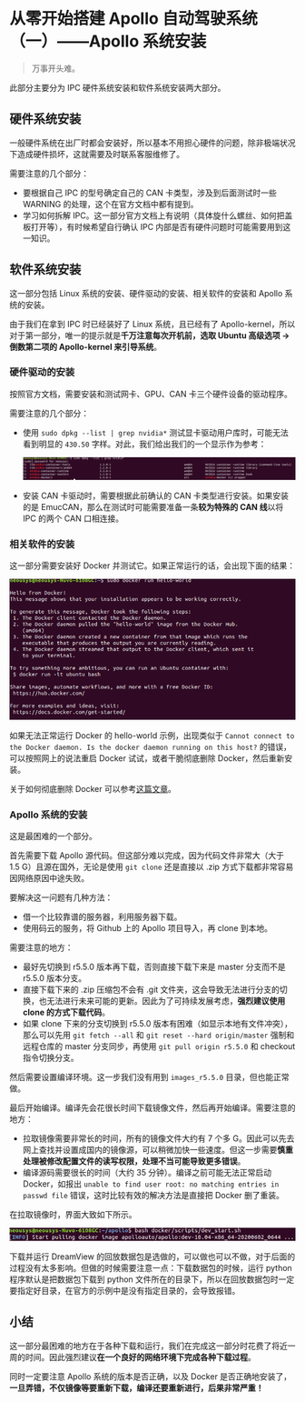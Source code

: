 # 从零开始搭建 Apollo 自动驾驶系统（一）——Apollo 系统安装

> 万事开头难。

此部分主要分为 IPC 硬件系统安装和软件系统安装两大部分。

## 硬件系统安装

一般硬件系统在出厂时都会安装好，所以基本不用担心硬件的问题，除非极端状况下造成硬件损坏，这就需要及时联系客服维修了。

需要注意的几个部分：
- 要根据自己 IPC 的型号确定自己的 CAN 卡类型，涉及到后面测试时一些 WARNING 的处理，这个在官方文档中都有提到。
- 学习如何拆解 IPC。这一部分官方文档上有说明（具体旋什么螺丝、如何把盖板打开等），有时候希望自行确认 IPC 内部是否有硬件问题时可能需要用到这一知识。

## 软件系统安装

这一部分包括 Linux 系统的安装、硬件驱动的安装、相关软件的安装和 Apollo 系统的安装。

由于我们在拿到 IPC 时已经装好了 Linux 系统，且已经有了 Apollo-kernel，所以对于第一部分，唯一的提示就是**千万注意每次开机前，选取 Ubuntu 高级选项 -> 倒数第二项的 Apollo-kernel 来引导系统**。

### 硬件驱动的安装

按照官方文档，需要安装和测试网卡、GPU、CAN 卡三个硬件设备的驱动程序。

需要注意的几个部分：
- 使用 `sudo dpkg --list | grep nvidia*` 测试显卡驱动用户库时，可能无法看到明显的 `430.50` 字样。对此，我们给出我们的一个显示作为参考：
  
  ![](assets/user_library.png)
  
- 安装 CAN 卡驱动时，需要根据此前确认的 CAN 卡类型进行安装。如果安装的是 EmucCAN，那么在测试时可能需要准备一条**较为特殊的 CAN 线**以将 IPC 的两个 CAN 口相连接。

### 相关软件的安装

这一部分需要安装好 Docker 并测试它。如果正常运行的话，会出现下面的结果：

![](assets/docker_helloworld.png)

如果无法正常运行 Docker 的 hello-world 示例，出现类似于 `Cannot connect to the Docker daemon. Is the docker daemon running on this host?` 的错误，可以按照网上的说法重启 Docker 试试，或者干脆彻底删除 Docker，然后重新安装。

关于如何彻底删除 Docker 可以参考[这篇文章](https://tips.tutorialhorizon.com/2016/07/30/how-to-completely-uninstall-docker-from-ubuntu/)。

### Apollo 系统的安装

这是最困难的一个部分。

首先需要下载 Apollo 源代码。但这部分难以完成，因为代码文件非常大（大于 1.5 G）且源在国外，无论是使用 `git clone` 还是直接以 .zip 方式下载都非常容易因网络原因中途失败。

要解决这一问题有几种方法：
- 借一个比较靠谱的服务器，利用服务器下载。
- 使用码云的服务，将 Github 上的 Apollo 项目导入，再 clone 到本地。

需要注意的地方：
- 最好先切换到 r5.5.0 版本再下载，否则直接下载下来是 master 分支而不是 r5.5.0 版本分支。
- 直接下载下来的 .zip 压缩包不会有 .git 文件夹，这会导致无法进行分支的切换，也无法进行未来可能的更新。因此为了可持续发展考虑，**强烈建议使用 clone 的方式下载代码**。
- 如果 clone 下来的分支切换到 r5.5.0 版本有困难（如显示本地有文件冲突），那么可以先用 `git fetch --all` 和 `git reset --hard origin/master` 强制和远程仓库的 master 分支同步，再使用 `git pull origin r5.5.0` 和 checkout 指令切换分支。

然后需要设置编译环境。这一步我们没有用到 `images_r5.5.0` 目录，但也能正常做。

最后开始编译。编译先会花很长时间下载镜像文件，然后再开始编译。需要注意的地方：
- 拉取镜像需要非常长的时间，所有的镜像文件大约有 7 个多 G。因此可以先去网上查找并设置成国内的镜像源，可以稍微加快一些速度。但这一步需要**慎重处理被修改配置文件的读写权限，处理不当可能导致更多错误**。
- 编译源码需要很长的时间（大约 35 分钟）。编译之前可能无法正常启动 Docker，如报出 `unable to find user root: no matching entries in passwd file` 错误，这时比较有效的解决方法是直接把 Docker 删了重装。

在拉取镜像时，界面大致如下所示。

![](assets/pulling_image.png)

下载并运行 DreamView 的回放数据包是选做的，可以做也可以不做，对于后面的过程没有太多影响。但做的时候需要注意一点：下载数据包的时候，运行 python 程序默认是把数据包下载到 python 文件所在的目录下，所以在回放数据包时一定要指定好目录，在官方的示例中是没有指定目录的，会导致报错。

## 小结

这一部分最困难的地方在于各种下载和运行，我们在完成这一部分时花费了将近一周的时间。因此强烈建议**在一个良好的网络环境下完成各种下载过程**。

同时一定要注意 Apollo 系统的版本是否正确，以及 Docker 是否正确地安装了，**一旦弄错，不仅镜像等要重新下载，编译还要重新进行，后果非常严重！**